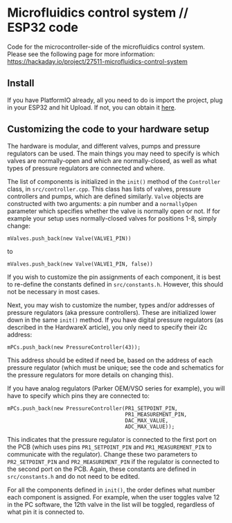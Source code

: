 # Microfluidics control system // ESP32 code

Code for the microcontroller-side of the microfluidics control system. Please see the following page for more information: https://hackaday.io/project/27511-microfluidics-control-system

## Install

If you have PlatformIO already, all you need to do is import the project, plug in your ESP32 and hit Upload. If not, you can obtain it [here](https://platformio.org/platformio-ide).


## Customizing the code to your hardware setup

The hardware is modular, and different valves, pumps and pressure regulators can be used. The main things you may need to specify is which valves are normally-open and which are normally-closed, as well as what types of pressure regulators are connected and where.

The list of components is initialized in the `init()` method of the `Controller` class, in `src/controller.cpp`. This class has lists of valves, pressure controllers and pumps, which are defined similarly.
`Valve` objects are constructed with two arguments: a pin number and a `normallyOpen` parameter which specifies whether the valve is normally open or not. If for example your setup uses normally-closed valves for positions 1-8, simply change:

    mValves.push_back(new Valve(VALVE1_PIN))

to

    mValves.push_back(new Valve(VALVE1_PIN, false))

If you wish to customize the pin assignments of each component, it is best to re-define the constants defined in  `src/constants.h`. However, this should not be necessary in most cases.

Next, you may wish to customize the number, types and/or addresses of pressure regulators (aka pressure controllers). These are initialized lower down in the same `init()` method. If you have digital pressure regulators (as described in the HardwareX article), you only need to specify their i2c address:

    mPCs.push_back(new PressureController(43));

This address should be edited if need be, based on the address of each pressure regulator (which must be unique; see the code and schematics for the pressure regulators for more details on changing this).

If you have analog regulators (Parker OEM/VSO series for example), you will have to specify which pins they are connected to:

    mPCs.push_back(new PressureController(PR1_SETPOINT_PIN,
                                          PR1_MEASUREMENT_PIN,
                                          DAC_MAX_VALUE,
                                          ADC_MAX_VALUE));

This indicates that the pressure regulator is connected to the first port on the PCB (which uses pins `PR1_SETPOINT_PIN` and `PR1_MEASUREMENT_PIN` to communicate with the regulator). Change these two parameters to `PR2_SETPOINT_PIN` and `PR2_MEASUREMENT_PIN` if the regulator is connected to the second port on the PCB. Again, these constants are defined in `src/constants.h` and do not need to be edited.

For all the components defined in `init()`, the order defines what number each component is assigned. For example, when the user toggles valve 12 in the PC software, the 12th valve in the list will be toggled, regardless of what pin it is connected to.
